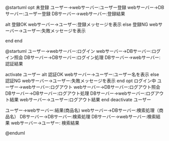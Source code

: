 @startuml
opt 未登録
ユーザー->webサーバー:ユーザー登録
webサーバー->DBサーバー:ユーザー登録
DBサーバー->webサーバー:登録結果

alt 登録OK
webサーバー->ユーザー:登録メッセージを表示
else 登録NG
webサーバー->ユーザー:失敗メッセージを表示

 end
end

@startuml
ユーザー->webサーバー:ログイン
webサーバー->DBサーバー:ログイン照会
DBサーバー->DBサーバー:ログイン処理
DBサーバー->webサーバー:認証結果

activate ユーザー
alt 認証OK
webサーバー->ユーザー:ユーザー名を表示
else 認証NG
webサーバー->ユーザー:失敗メッセージを表示
end
opt ログイン中
ユーザー->webサーバー:ログアウト
webサーバー->DBサーバー:ログアウト照会
DBサーバー->DBサーバー:ログアウト処理
DBサーバー->webサーバー:ログアウト結果
webサーバー->ユーザー:ログアウト結果
end
deactivate ユーザー

ユーザー->webサーバー:結果(商品名)
webサーバー->DBサーバー:検索処理（商品名）
DBサーバー->DBサーバー:検索処理
DBサーバー->webサーバー:検索結果
webサーバー->ユーザー:  検索結果

@enduml
